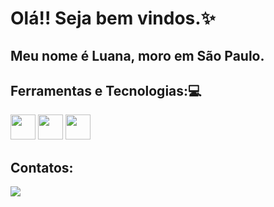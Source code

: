 # Olá!! Seja bem vindos.✨
## Meu nome é Luana, moro em São Paulo. 

## Ferramentas e Tecnologias:💻

<img loading="lazy" src="https://cdn.jsdelivr.net/gh/devicons/devicon/icons/git/git-original.svg" width="40" height="40"/> <img loading="lazy" src="https://cdn.jsdelivr.net/gh/devicons/devicon/icons/javascript/javascript-original.svg" width="40" height="40"/> <img loading="lazy" src="https://cdn.jsdelivr.net/gh/devicons/devicon/icons/html5/html5-original.svg" width="40" height="40"/>

## Contatos:

<div>

<a href="https://www.linkedin.com/in/luana-ribeiro-269ab62bb" target="_blank"><img loading="lazy" src="https://img.shields.io/badge/-LinkedIn-%230077B5?style=for-the-badge&logo=linkedin&logoColor=white" target="_blank"></a>   
